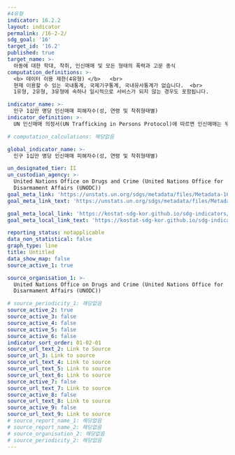 ```yaml
---
#4유형
indicator: 16.2.2
layout: indicator
permalink: /16-2-2/
sdg_goal: '16'
target_id: '16.2'
published: true
target_name: >-
  아동에 대한 학대, 착취, 인신매매 및 모든 형태의 폭력과 고문 종식
computation_definitions: >-
  <b> 데이터 이용 제한(4유형) </b>   <br>
  현재 이용할 수 있는 국내통계, 국제기구통계, 국내유사통계가 없습니다.  <br> 
  1유형, 2유형, 3유형에 속하나 일시적으로 서비스가 되지 않는 경우도 포함됩니다.

indicator_name: >-
  인구 1십만 명당 인신매매 피해자수(성, 연령 및 착취형태별)
indicator_definition: >-
  UN 인신매매 의정서(UN Trafficking in Persons Protocol)에 따르면 인신매매는 무력 또는 기타 형태의 강압, 납치, 사기, 속임수, 권력 남용 또는 취약한 지위의 위협이나 다른 이를 통제할 수 있는 자에게 보수나 특혜를 지불하는 방식으로 착취의 목적으로 사람을 모집, 수송, 인계, 은닉 또는 인수하는 행위를 뜻함

# computation_calculations: 해당없음

global_indicator_name: >-
  인구 1십만 명당 인신매매 피해자수(성, 연령 및 착취형태별)

un_designated_tier: II
un_custodian_agency: >-
  United Nations Office on Drugs and Crime (United Nations Office for
  Disarmament Affairs (UNODC))
goal_meta_link: 'https://unstats.un.org/sdgs/metadata/files/Metadata-16-02-02.pdf'
goal_meta_link_text: 'https://unstats.un.org/sdgs/metadata/files/Metadata-16-02-02.pdf'

goal_meta_local_link: 'https://kostat-sdg-kor.github.io/sdg-indicators/public/data/Metadata-16-02-02_KOR.pdf'
goal_meta_local_link_text: 'https://kostat-sdg-kor.github.io/sdg-indicators/public/data/Metadata-16-02-02_KOR.pdf'

reporting_status: notapplicable
data_non_statistical: false
graph_type: line
title: Untitled
data_show_map: false
source_active_1: true

source_organisation_1: >-
  United Nations Office on Drugs and Crime (United Nations Office for
  Disarmament Affairs (UNODC))

# source_periodicity_1: 해당없음
source_active_2: true
source_active_3: false
source_active_4: false
source_active_5: false
source_active_6: false
indicator_sort_order: 01-02-01
source_url_text_2: Link to Source
source_url_3: Link to source
source_url_text_4: Link to source
source_url_text_5: Link to source
source_url_text_6: Link to source
source_active_7: false
source_url_text_7: Link to source
source_active_8: false
source_url_text_8: Link to source
source_active_9: false
source_url_text_9: Link to source
# source_report_name_1: 해당없음
# source_report_name_2: 해당없음
# source_organisation_2: 해당없음
# source_periodicity_2: 해당없음
---
```

